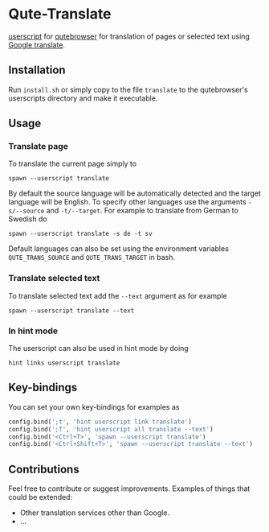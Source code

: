 # Qute-Translate

[userscript](https://github.com/qutebrowser/qutebrowser/blob/master/doc/userscripts.asciidoc) for [qutebrowser](https://github.com/qutebrowser/qutebrowser) for translation of pages or selected text using [Google translate](https://translate.google.com/).

## Installation
Run `install.sh` or simply copy to the file `translate` to the qutebrowser's userscripts directory and make it executable.

## Usage
### Translate page
To translate the current page simply to
```
spawn --userscript translate
```
By default the source language will be automatically detected and the target language will be English.
To specify other languages use the arguments `-s/--source` and `-t/--target`. For example to translate from German to Swedish do
```
spawn --userscript translate -s de -t sv
```

Default languages can also be set using the environment variables `QUTE_TRANS_SOURCE` and `QUTE_TRANS_TARGET` in bash.

### Translate selected text
To translate selected text add the `--text` argument as for example
```
spawn --userscript translate --text
```

### In hint mode
The userscript can also be used in hint mode by doing
```
hint links userscript translate
```

## Key-bindings
You can set your own key-bindings for examples as
```python
config.bind(';t', 'hint userscript link translate')
config.bind(';T', 'hint userscript all translate --text')
config.bind('<Ctrl+T>', 'spawn --userscript translate')
config.bind('<Ctrl+Shift+T>', 'spawn --userscript translate --text')
```

## Contributions
Feel free to contribute or suggest improvements.
Examples of things that could be extended:
* Other translation services other than Google.
* ...
